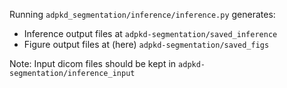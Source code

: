 Running `adpkd_segmentation/inference/inference.py` generates:

* Inference output files at `adpkd-segmentation/saved_inference`
* Figure output files at (here) `adpkd-segmentation/saved_figs`

Note: Input dicom files should be kept in `adpkd-segmentation/inference_input`